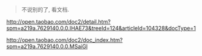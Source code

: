 > 不说别的了, 看文档.

http://open.taobao.com/doc2/detail.htm?spm=a219a.7629140.0.0.IHAE73&treeId=124&articleId=104328&docType=1

http://open.taobao.com/doc2/doc_index.htm?spm=a219a.7629140.0.0.MSaiGl